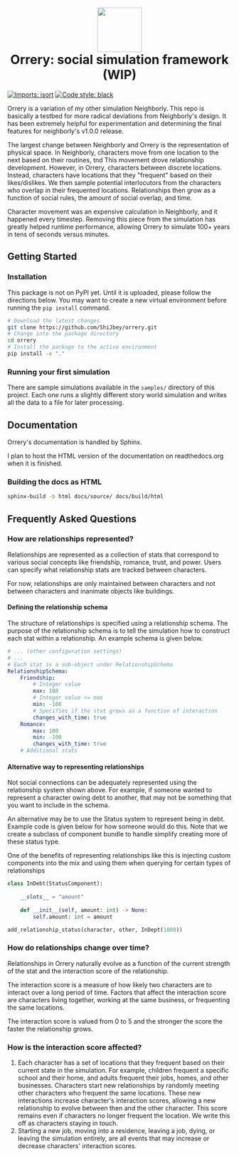 <h1 align="center">
  <img
    width="100"
    height="100"
    src="https://user-images.githubusercontent.com/11076525/211907183-33b69464-1772-4ee7-a39e-c0066ca27e91.png"
  >
<br>
Orrery: social simulation framework (WIP)
</h1>

[![Imports: isort](https://img.shields.io/badge/%20imports-isort-%231674b1?style=flat&labelColor=ef8336)](https://pycqa.github.io/isort/)
[![Code style: black](https://img.shields.io/badge/code%20style-black-000000.svg)](https://github.com/psf/black)

Orrery is a variation of my other simulation Neighborly. This repo is basically a 
testbed for more radical deviations from Neighborly's design. It has been extremely 
helpful for experimentation and determining the final features for neighborly's v1.0.0
release.

The largest change between Neighborly and Orrery is the representation of physical
space. In Neighborly, characters move from one location to the next based on their
routines, tnd This movement drove relationship development. However, in Orrery,
characters between discrete locations. Instead, characters have locations that they
"frequent" based on their likes/dislikes. We then sample potential interlocutors
from the characters who overlap in their frequented locations. Relationships then
grow as a function of social rules, the amount of social overlap, and time.

Character movement was an expensive calculation in Neighborly, and it happened
every timestep. Removing this piece from the simulation has greatly helped runtime
performance, allowing Orrery to simulate 100+ years in tens of seconds versus minutes.

## Getting Started

### Installation

This package is not on PyPI yet. Until it is uploaded, please follow the directions
below. You may want to create a new virtual environment before running the
`pip install` command.

```bash
# Download the latest changes
git clone https://github.com/ShiJbey/orrery.git
# Change into the package directory
cd orrery
# Install the package to the active environment
pip install -e "."
```

### Running your first simulation

There are sample simulations available in the `samples/` directory of this project.
Each one runs a slightly different story world simulation and writes all the data
to a file for later processing.

## Documentation

Orrery's documentation is handled by Sphinx. 

I plan to host the HTML version of the documentation on readthedocs.org when
it is finished.

### Building the docs as HTML

```bash
sphinx-build -b html docs/source/ docs/build/html 
```


## Frequently Asked Questions

### How are relationships represented?

Relationships are represented as a collection of stats that correspond to
various social concepts like friendship, romance, trust, and power. Users
can specify what relationship stats are tracked between characters.

For now, relationships are only maintained between characters and not
between characters and inanimate objects like buildings.

#### Defining the relationship schema

The structure of relationships is specified using a relationship schema.
The purpose of the relationship schema is to tell the simulation how to
construct each stat within a relationship. An example schema is given
below.

```yaml
# ... (other configuration settings)
# ...
# Each stat is a sub-object under RelationshipSchema
RelationshipSchema:
    Friendship:
        # Integer value
        max: 100
        # Integer value <= max
        min: -100
        # Specifies if the stat grows as a function of interaction
        changes_with_time: true
    Romance:
        max: 100
        min: -100
        changes_with_time: true
    # Additional stats
```

#### Alternative way to representing relationships

Not social connections can be adequately represented using
the relationship system shown above. For example, if someone
wanted to represent a character owing debt to another, that
may not be something that you want to include in the schema.

An alternative may be to use the Status system to represent
being in debt. Example code is given below for how someone
would do this. Note that we create a subclass of component
bundle to handle simplify creating more of these status
type.

One of the benefits of representing relationships like this
is injecting custom components into the mix and using them
when querying for certain types of relationships

```python
class InDebt(StatusComponent):
   
    __slots__ = "amount"
   
    def __init__(self, amount: int) -> None:
        self.amount: int = amount

add_relationship_status(character, other, InDept(1000))
```

### How do relationships change over time?

Relationships in Orrery naturally evolve as a function of the current
strength of the stat and the interaction score of the relationship.

The interaction score is a measure of how likely two characters are
to interact over a long period of time. Factors that affect the
interaction score are characters living together, working at the same
business, or frequenting the same locations.

The interaction score is valued from 0 to 5 and the stronger the score
the faster the relationship grows.

### How is the interaction score affected?

1. Each character has a set of locations that they frequent based on
   their current state in the simulation. For example, children frequent
   a specific school and their home, and adults frequent their jobs, homes,
   and other businesses. Characters start new relationships by randomly
   meeting other characters who frequent the same locations. These new
   interactions increase character's interaction scores, allowing a new
   relationship to evolve between then and the other character. This score
   remains even if characters no longer frequent the location. We write this
   off as characters staying in touch.
2. Starting a new job, moving into a residence, leaving a job, dying, or leaving
   the simulation entirely, are all events that may increase or decrease
   characters' interaction scores.
